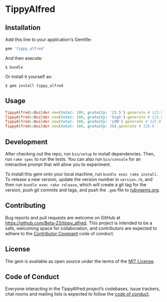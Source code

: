 # TippyAlfred

## Installation

Add this line to your application's Gemfile:

```ruby
gem 'tippy_alfred'
```

And then execute:

    $ bundle

Or install it yourself as:

    $ gem install tippy_alfred

## Usage
```ruby
TippyAlfred::Builder.new(total: 100, gratuity: '23.5').generate # 123.5
TippyAlfred::Builder.new(total: 100, gratuity: 'high').generate # 125.0
TippyAlfred::Builder.new(total: 100, gratuity: 'LOW').generate # 115.0
TippyAlfred::Builder.new(total: 100, gratuity: 20).generate # 120.0
```

## Development

After checking out the repo, run `bin/setup` to install dependencies. Then, run `rake spec` to run the tests. You can also run `bin/console` for an interactive prompt that will allow you to experiment.

To install this gem onto your local machine, run `bundle exec rake install`. To release a new version, update the version number in `version.rb`, and then run `bundle exec rake release`, which will create a git tag for the version, push git commits and tags, and push the `.gem` file to [rubygems.org](https://rubygems.org).

## Contributing

Bug reports and pull requests are welcome on GitHub at https://github.com/Beta-23/tippy_alfred. This project is intended to be a safe, welcoming space for collaboration, and contributors are expected to adhere to the [Contributor Covenant](http://contributor-covenant.org) code of conduct.

## License

The gem is available as open source under the terms of the [MIT License](https://opensource.org/licenses/MIT).

## Code of Conduct

Everyone interacting in the TippyAlfred project’s codebases, issue trackers, chat rooms and mailing lists is expected to follow the [code of conduct](https://github.com/[USERNAME]/tippy_alfred/blob/master/CODE_OF_CONDUCT.md).
